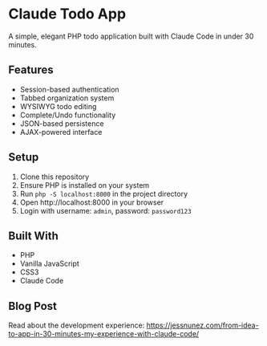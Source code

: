 # Claude Todo App

A simple, elegant PHP todo application built with Claude Code in under 30 minutes.

## Features
- Session-based authentication
- Tabbed organization system
- WYSIWYG todo editing
- Complete/Undo functionality
- JSON-based persistence
- AJAX-powered interface

## Setup
1. Clone this repository
2. Ensure PHP is installed on your system
3. Run `php -S localhost:8000` in the project directory
4. Open http://localhost:8000 in your browser
5. Login with username: `admin`, password: `password123`

## Built With
- PHP
- Vanilla JavaScript
- CSS3
- Claude Code

## Blog Post
Read about the development experience: https://jessnunez.com/from-idea-to-app-in-30-minutes-my-experience-with-claude-code/
